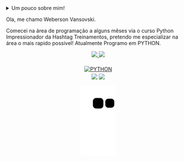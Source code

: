  <details>
 <summary>Um pouco sobre mim!
  
 Ola, me chamo Weberson Vansovski.
  
 Comecei na área de programação a alguns mêses via o curso Python Impressionador da Hashtag Treinamentos, pretendo me especializar na área o mais rapido possivel!
  Atualmente Programo em PYTHON.
<!---
Webersonvansovski/Webersonvansovski is a ✨ special ✨ repository because its `README.md` (this file) appears on your GitHub profile.
You can click the Preview link to take a look at your changes.
--->
  
  <div align="center">
  <a href="https://github.com/Webersonvansovski">
  <img height="180em" src="https://github-readme-stats.vercel.app/api?username=WebersonVansovski&show_icons=true&theme=synthwave&include_all_commits=true&count_private=true"/> 
  <img height="180em" src="https://github-readme-stats.vercel.app/api/top-langs/?username=Webersonvansovski&layout=compact&langs_count=7&theme=synthwave"/>
  
<div align="center" style="display: inline_block"><br>
  <img src="https://img.shields.io/badge/Python-14354C?style=for-the-badge&logo=python&logoColor=white" alt="PYTHON" height="60" style="vertical-align:top;margin:4px">
  
<div align="center"> 
  <a href="https://www.instagram.com/vansovski_/" target="_blank"><img src="https://img.shields.io/badge/-Instagram-%23E4405F?style=for-the-badge&logo=instagram&logoColor=white" target="_blank"></a> 
  <a href="https://www.linkedin.com/in/weberson-vansovski-828b73246/" target="_blank"><img src="https://img.shields.io/badge/-LinkedIn-%230077B5?style=for-the-badge&logo=linkedin&logoColor=white" target="_blank"></a>
 
  ![Snake animation](https://github.com/WaltRod/WaltRod/blob/output/github-contribution-grid-snake.svg)
 
</div>

